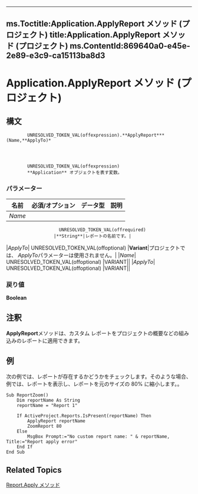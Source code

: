 
---
ms.Toctitle:Application.ApplyReport メソッド (プロジェクト)
title:Application.ApplyReport メソッド (プロジェクト)
ms.ContentId:869640a0-e45e-2e89-e3c9-ca15113ba8d3
---
# Application.ApplyReport メソッド (プロジェクト)





## 構文

            UNRESOLVED_TOKEN_VAL(offexpression).**ApplyReport***(Name,**ApplyTo)*




            UNRESOLVED_TOKEN_VAL(offexpression)
            **Application** オブジェクトを表す変数。

### パラメーター

|**名前**|**必須/オプション**|**データ型**|**説明**|
|---|---|---|---|
|*Name*|
                        UNRESOLVED_TOKEN_VAL(offrequired)
                      |**String**|レポートの名前です。|
|*ApplyTo*|
                        UNRESOLVED_TOKEN_VAL(offoptional)
                      |**Variant**|プロジェクトでは、 *ApplyTo*パラメーターは使用されません。|
|*Name*|
                        UNRESOLVED_TOKEN_VAL(offoptional)
                      |VARIANT||
|*ApplyTo*|
                        UNRESOLVED_TOKEN_VAL(offoptional)
                      |VARIANT||



### 戻り値
**Boolean**





## 注釈
**ApplyReport**メソッドは、カスタム レポートをプロジェクトの概要などの組み込みのレポートに適用できます。



## 例
次の例では、レポートが存在するかどうかをチェックします。そのような場合、例では、レポートを表示し、レポートを元のサイズの 80% に縮小します。。

```vba
Sub ReportZoom()
    Dim reportName As String
    reportName = "Report 1"
    
    If ActiveProject.Reports.IsPresent(reportName) Then
        ApplyReport reportName
        ZoomReport 80
    Else
        MsgBox Prompt:="No custom report name: " & reportName, Title:="Report apply error"
    End If
End Sub
```




## Related Topics

[Report.Apply メソッド](4461da82-5bd6-2d9b-0d39-35875c2cee36.md)




